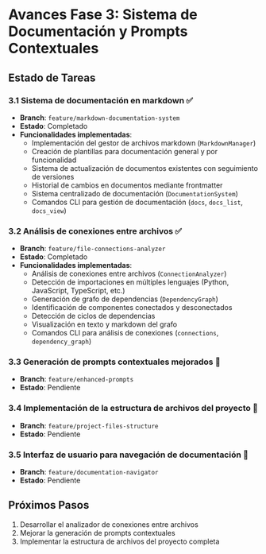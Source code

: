 # Avances Fase 3: Sistema de Documentación y Prompts Contextuales

## Estado de Tareas

### 3.1 Sistema de documentación en markdown ✅
- **Branch**: `feature/markdown-documentation-system`
- **Estado**: Completado
- **Funcionalidades implementadas**:
  - Implementación del gestor de archivos markdown (`MarkdownManager`)
  - Creación de plantillas para documentación general y por funcionalidad
  - Sistema de actualización de documentos existentes con seguimiento de versiones
  - Historial de cambios en documentos mediante frontmatter
  - Sistema centralizado de documentación (`DocumentationSystem`)
  - Comandos CLI para gestión de documentación (`docs`, `docs_list`, `docs_view`)

### 3.2 Análisis de conexiones entre archivos ✅
- **Branch**: `feature/file-connections-analyzer`
- **Estado**: Completado
- **Funcionalidades implementadas**:
  - Análisis de conexiones entre archivos (`ConnectionAnalyzer`)
  - Detección de importaciones en múltiples lenguajes (Python, JavaScript, TypeScript, etc.)
  - Generación de grafo de dependencias (`DependencyGraph`)
  - Identificación de componentes conectados y desconectados
  - Detección de ciclos de dependencias
  - Visualización en texto y markdown del grafo
  - Comandos CLI para análisis de conexiones (`connections`, `dependency_graph`)

### 3.3 Generación de prompts contextuales mejorados 📝
- **Branch**: `feature/enhanced-prompts`
- **Estado**: Pendiente

### 3.4 Implementación de la estructura de archivos del proyecto 📝
- **Branch**: `feature/project-files-structure`
- **Estado**: Pendiente

### 3.5 Interfaz de usuario para navegación de documentación 📝
- **Branch**: `feature/documentation-navigator`
- **Estado**: Pendiente

## Próximos Pasos
1. Desarrollar el analizador de conexiones entre archivos
2. Mejorar la generación de prompts contextuales
3. Implementar la estructura de archivos del proyecto completa
